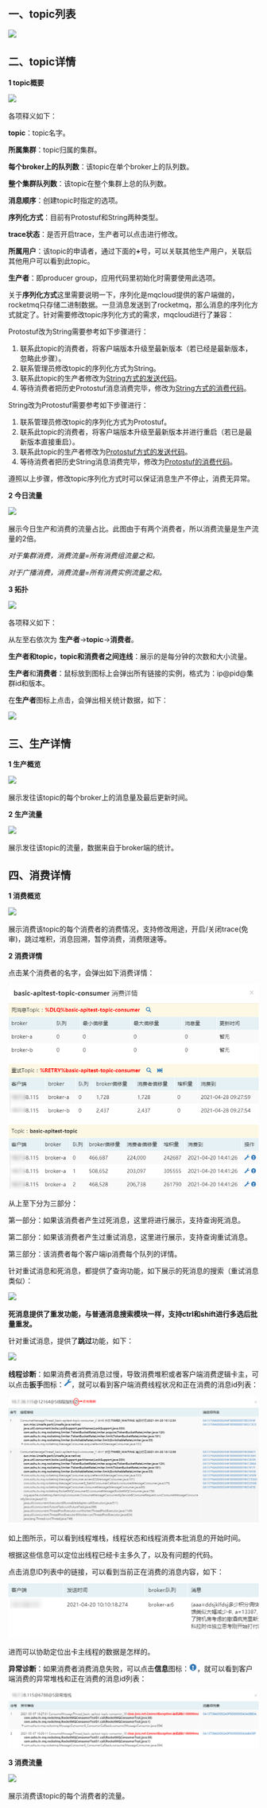 ## 一、<span id="list">topic列表</span>

![](img/3.8.png)

## 二、<span id="detail">topic详情</span>

**1 topic概要**

![](img/3.0.png)

各项释义如下：

**topic**：topic名字。

**所属集群**：topic归属的集群。

**每个broker上的队列数**：该topic在单个broker上的队列数。

**整个集群队列数**：该topic在整个集群上总的队列数。

**消息顺序**：创建topic时指定的选项。

**序列化方式**：目前有Protostuf和String两种类型。

**trace状态**：是否开启trace，生产者可以点击进行修改。

**所属用户**：该topic的申请者，通过下面的<b>+</b>号，可以关联其他生产用户，关联后其他用户可以看到此topic。

**生产者**：即producer group，应用代码里初始化时需要使用此选项。

关于<span id="modifySerializer">**序列化方式**</span>这里需要说明一下，序列化是mqcloud提供的客户端做的，rocketmq只存储二进制数据。一旦消息发送到了rocketmq，那么消息的序列化方式就定了。针对需要修改topic序列化方式的需求，mqcloud进行了兼容：

Protostuf改为String需要参考如下步骤进行：

1. 联系此topic的消费者，将客户端版本升级至最新版本（若已经是最新版本，忽略此步骤）。
2. 联系管理员修改topic的序列化方式为String。
3. 联系此topic的生产者修改为[String方式的发送代码](clientProducer#produceJson)。
4. 等待消费者把历史Protostuf消息消费完毕，修改为[String方式的消费代码](clientConsumer#consumeJson)。

String改为Protostuf需要参考如下步骤进行：

1. 联系管理员修改topic的序列化方式为Protostuf。
2. 联系此topic的消费者，将客户端版本升级至最新版本并进行重启（若已是最新版本直接重启）。
3. 联系此topic的生产者修改为[Protostuf方式的发送代码](clientProducer#produceObject)。
4. 等待消费者把历史String消息消费完毕，修改为[Protostuf的消费代码](clientConsumer#consumeObject)。

遵照以上步骤，修改topic序列化方式时可以保证消息生产不停止，消费无异常。

**2 今日流量**

![](img/3.1.png)

展示今日生产和消费的流量占比。此图由于有两个消费者，所以消费流量是生产流量的2倍。

*对于集群消费，消费流量=所有消费组流量之和。*

*对于广播消费，消费流量=所有消费实例流量之和。*

**3 拓扑**

![](img/3.2.png)

各项释义如下：

从左至右依次为 **生产者**->**topic**->**消费者**。

**生产者和topic，topic和消费者之间连线**：展示的是每分钟的次数和大小流量。

**生产者**和**消费者**：鼠标放到图标上会弹出所有链接的实例，格式为：ip@pid@集群id和版本。

在**生产者**图标上点击，会弹出相关统计数据，如下：

![](img/3.3.png)

## 三、<span id="produce">生产详情</span>

**1 生产概览**

![](img/3.4.png)

展示发往该topic的每个broker上的消息量及最后更新时间。

**2 生产流量**

![](img/3.5.png)

展示发往该topic的流量，数据来自于broker端的统计。

## 四、<span id="consume">消费详情</span>

**1 消费概览**

![](img/3.6.png)

展示消费该topic的每个消费者的消费情况，支持修改用途，开启/关闭trace(免审)，跳过堆积，消息回溯，暂停消费，消费限速等。

**2 消费详情**

点击某个消费者的名字，会弹出如下消费详情：

![](img/3.9.png)

从上至下分为三部分：

第一部分：如果该消费者产生过死消息，这里将进行展示，支持查询死消息。

第二部分：如果该消费者产生过重试消息，这里进行展示，支持查询重试消息。

第三部分：该消费者每个客户端ip消费每个队列的详情。

针对重试消息和死消息，都提供了查询功能，如下展示的死消息的搜索（重试消息类似）：

![](img/5.6.png)

**死消息提供了重发功能，与普通消息搜索模块一样，支持ctrl和shift进行多选后批量重发。**

针对重试消息，提供了**跳过**功能，如下：

![](img/5.7.png)

<span id="threadMetric">**线程诊断**</span>：如果消费者消费消息过慢，导致消费堆积或者客户端消费逻辑卡主，可以点击**扳手**图标：![](img/wrench.png)，就可以看到客户端消费线程状况和正在消费的消息id列表：

![](img/threadMetric.png)

如上图所示，可以看到线程堆栈，线程状态和线程消费本批消息的开始时间。

根据这些信息可以定位出线程已经卡主多久了，以及有问题的代码。

点击消息ID列表中的链接，可以看到当前正在消费的消息内容，如下：

![](img/threadMsg.png)

进而可以协助定位出卡主线程的数据是怎样的。

<span id="failedMetric">**异常诊断**</span>：如果消费者消费消息失败，可以点击**信息**图标：![](img/info.png)，就可以看到客户端消费的异常堆栈和正在消费的消息id列表：

![](img/exceptionStatck.png)

**3 消费流量**

![](img/3.7.png)

展示消费该topic的每个消费者的流量。